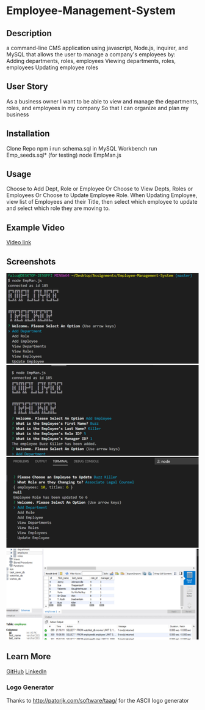 # Employee-Management-System

## Description

a command-line CMS application using javascript, Node.js, inquirer, and MySQL that allows the user to manage a company's employees by:  
Adding departments, roles, employees
Viewing departments, roles, employees
Updating employee roles

## User Story

As a business owner
I want to be able to view and manage the departments, roles, and employees in my company
So that I can organize and plan my business

## Installation

Clone Repo
npm i
run schema.sql in MySQL Workbench
run Emp_seeds.sql\* (for testing)
node EmpMan.js

## Usage

Choose to Add Dept, Role or Employee
Or Choose to View Depts, Roles or Employees
Or Choose to Update Employee Role.
When Updating Employee, view list of Employees and their Title, then select which employee to update and select which role they are moving to.

## Example Video

[Video link](https://drive.google.com/file/d/1Ia77Xd9Td8zi7DlrGyPmli-OkcMAFAhK/view)

## Screenshots

![](./assets/ScreenShot-1.jpg)
![](./assets/ScreenShot-2.jpg)
![](./assets/ScreenShot-3.jpg)
![](./assets/ScreenShot-4.jpg)

## Learn More

[GitHub](https://github.com/falconreid/Employee-Management-System)
[LinkedIn](https://www.linkedin.com/in/joelterrell/)

### Logo Generator

Thanks to http://patorjk.com/software/taag/ for the ASCII logo generator
